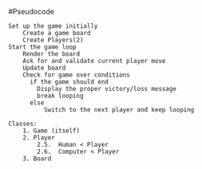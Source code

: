 #Pseudocode

    Set up the game initially 
        Create a game board
        Create Players(2)
    Start the game loop
        Render the board
        Ask for and validate current player move
        Update board 
        Check for game over conditions
          if the game should end 
            Display the proper victory/loss message
            break looping
          else
              Switch to the next player and keep looping

    Classes:
        1. Game (itself)
        2. Player 
            2.5.  Human < Player
            2.6.  Computer < Player
        3. Board